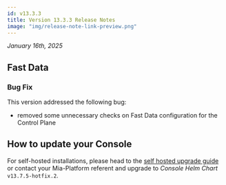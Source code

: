 ```yaml
---
id: v13.3.3
title: Version 13.3.3 Release Notes
image: "img/release-note-link-preview.png"
---
```


_January 16th, 2025_

## Fast Data

### Bug Fix

This version addressed the following bug:

* removed some unnecessary checks on Fast Data configuration for the Control Plane

## How to update your Console

For self-hosted installations, please head to the [self hosted upgrade guide](/docs/13.7.5/infrastructure/self-hosted/installation-chart/how-to-upgrade) or contact your Mia-Platform referent and upgrade to _Console Helm Chart_ `v13.7.5-hotfix.2`.

